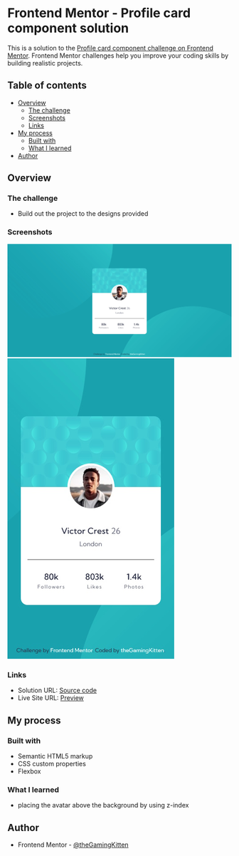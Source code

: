 # Frontend Mentor - Profile card component solution

This is a solution to the [Profile card component challenge on Frontend Mentor](https://www.frontendmentor.io/challenges/profile-card-component-cfArpWshJ). Frontend Mentor challenges help you improve your coding skills by building realistic projects. 

## Table of contents

- [Overview](#overview)
  - [The challenge](#the-challenge)
  - [Screenshots](#screenshots)
  - [Links](#links)
- [My process](#my-process)
  - [Built with](#built-with)
  - [What I learned](#what-i-learned)
- [Author](#author)

## Overview

### The challenge

- Build out the project to the designs provided

### Screenshots

![](./screenshot.jpg)
![](./screenshot_mobile.jpg)

### Links

- Solution URL: [Source code](https://github.com/theGamingKitten/profile-card-component-main)
- Live Site URL: [Preview](https://thegamingkitten.github.io/profile-card-component-main/)

## My process

### Built with

- Semantic HTML5 markup
- CSS custom properties
- Flexbox

### What I learned

- placing the avatar above the background by using z-index

## Author

- Frontend Mentor - [@theGamingKitten](https://www.frontendmentor.io/profile/theGamingKitten)
